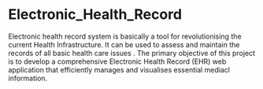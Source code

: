# Electronic_Health_Record
Electronic health record system is basically a tool for revolutionising the current Health Infrastructure. It can be used to assess and maintain the records of all basic health care issues .
The primary objective of this project is to develop a comprehensive Electronic Health Record (EHR) web application that efficiently manages and visualises essential mediacl information.
